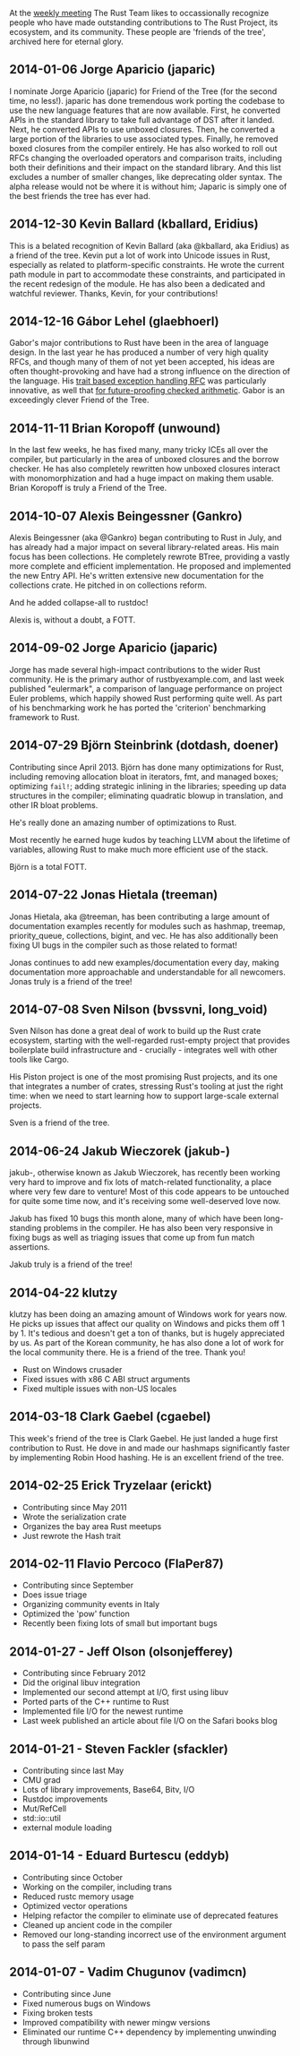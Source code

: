 At the [weekly meeting](https://github.com/rust-lang/meeting-minutes)
The Rust Team likes to occassionally recognize people who have made
outstanding contributions to The Rust Project, its ecosystem, and its
community. These people are 'friends of the tree', archived here
for eternal glory.

## 2014-01-06 Jorge Aparicio (japaric)

I nominate Jorge Aparicio (japaric) for Friend of the Tree (for the second time, no less!). japaric has done tremendous work porting the codebase to use the new language features that are now available. First, he converted APIs in the standard library to take full advantage of DST after it landed. Next, he converted APIs to use unboxed closures. Then, he converted a large  portion of the libraries to use associated types. Finally, he removed boxed closures from the compiler entirely. He has also worked to roll out RFCs changing the overloaded operators and comparison traits, including both their definitions and their impact on the standard library. And this list excludes a number of smaller changes, like deprecating older syntax. The alpha release would not be where it is without him; Japaric is simply one of the best friends the tree has ever had.

## 2014-12-30 Kevin Ballard (kballard, Eridius)

This is a belated recognition of Kevin Ballard (aka @kballard, aka Eridius) as a friend of the tree. Kevin put a lot of work into Unicode issues in Rust, especially as related to platform-specific constraints. He wrote the current path module in part to accommodate these constraints, and participated in the recent redesign of the module. He has also been a dedicated and watchful reviewer. Thanks, Kevin, for your contributions!

## 2014-12-16 Gábor Lehel (glaebhoerl)

Gabor's major contributions to Rust have been in the area of language
design. In the last year he has produced a number of very high quality
RFCs, and though many of them of not yet been accepted, his ideas are
often thought-provoking and have had a strong influence on the
direction of the language. His [trait based exception handling
RFC][tbeh] was particularly innovative, as well that [for
future-proofing checked arithmetic][checked]. Gabor is an exceedingly
clever Friend of the Tree.

[tbeh]: https://github.com/rust-lang/rfcs/pull/243
[checked]: https://github.com/rust-lang/rfcs/pull/146

## 2014-11-11 Brian Koropoff (unwound)

In the last few weeks, he has fixed many,  many tricky ICEs all over the compiler, but particularly in the area of  unboxed closures and the borrow checker. He has also completely  rewritten how unboxed closures interact with monomorphization and had a  huge impact on making them usable. Brian Koropoff is truly a Friend of  the Tree.

## 2014-10-07 Alexis Beingessner (Gankro)

Alexis Beingessner (aka @Gankro) began contributing to Rust in July,
and has already had a major impact on several library-related
areas. His main focus has been collections. He completely rewrote
BTree, providing a vastly more complete and efficient
implementation. He proposed and implemented the new Entry API. He's
written extensive new documentation for the collections crate. He
pitched in on collections reform.

And he added collapse-all to rustdoc!

Alexis is, without a doubt, a FOTT.

## 2014-09-02 Jorge Aparicio (japaric)

Jorge has made several high-impact contributions to the wider Rust community.
He is the primary author of rustbyexample.com, and last week published
"eulermark", a comparison of language performance on project Euler problems,
which happily showed Rust performing quite well.
As part of his benchmarking work he has ported the 'criterion' benchmarking
framework to Rust.

## 2014-07-29 Björn Steinbrink (dotdash, doener)

Contributing since April 2013. Björn has done many optimizations
for Rust, including removing allocation bloat in iterators,
fmt, and managed boxes; optimizing `fail!`; adding strategic
inlining in the libraries; speeding up data structures in
the compiler; eliminating quadratic blowup in translation,
and other IR bloat problems.

He's really done an amazing number of optimizations to Rust.

Most recently he earned huge kudos by teaching LLVM about
the lifetime of variables, allowing Rust to make much more
efficient use of the stack.

Björn is a total FOTT.

## 2014-07-22 Jonas Hietala (treeman)

Jonas Hietala, aka @treeman, has been contributing a large amount of
documentation examples recently for modules such as hashmap, treemap,
priority_queue, collections, bigint, and vec. He has also additionally
been fixing UI bugs in the compiler such as those related to format!

Jonas continues to add new examples/documentation every day, making
documentation more approachable and understandable for all
newcomers. Jonas truly is a friend of the tree!

## 2014-07-08 Sven Nilson (bvssvni, long_void)

Sven Nilson has done a great deal of work to build up the Rust crate ecosystem,
starting with the well-regarded rust-empty project that provides boilerplate build
infrastructure and - crucially - integrates well with other tools like Cargo.

His Piston project is one of the most promising Rust projects, and its one that
integrates a number of crates, stressing Rust's tooling at just the right time:
when we need to start learning how to support large-scale external projects.

Sven is a friend of the tree.

## 2014-06-24 Jakub Wieczorek (jakub-)

jakub-, otherwise known as Jakub Wieczorek, has recently been working
very hard to improve and fix lots of match-related functionality, a
place where very few dare to venture! Most of this code appears to be
untouched for quite some time now, and it's receiving some
well-deserved love now.

Jakub has fixed 10 bugs this month alone, many of which have been
long-standing problems in the compiler. He has also been very
responsive in fixing bugs as well as triaging issues that come up from
fun match assertions.

Jakub truly is a friend of the tree!

## 2014-04-22 klutzy

klutzy has been doing an amazing amount of Windows work for years
now. He picks up issues that affect our quality on Windows and picks
them off 1 by 1. It's tedious and doesn't get a ton of thanks, but is
hugely appreciated by us. As part of the Korean community, he has also
done a lot of work for the local community there. He is a friend of
the tree. Thank you!

- Rust on Windows crusader
- Fixed issues with x86 C ABI struct arguments
- Fixed multiple issues with non-US locales

## 2014-03-18 Clark Gaebel (cgaebel)

This week's friend of the tree is Clark Gaebel. He just landed a huge
first contribution to Rust. He dove in and made our hashmaps
significantly faster by implementing Robin Hood hashing. He is an
excellent friend of the tree.

## 2014-02-25 Erick Tryzelaar (erickt)

- Contributing since May 2011
- Wrote the serialization crate
- Organizes the bay area Rust meetups
- Just rewrote the Hash trait

## 2014-02-11 Flavio Percoco (FlaPer87)

- Contributing since September
- Does issue triage
- Organizing community events in Italy
- Optimized the 'pow' function
- Recently been fixing lots of small but important bugs
 
## 2014-01-27 - Jeff Olson (olsonjefferey)
 
- Contributing since February 2012
- Did the original libuv integration
- Implemented our second attempt at I/O, first using libuv
- Ported parts of the C++ runtime to Rust
- Implemented file I/O for the newest runtime
- Last week published an article about file I/O on the Safari books blog
 
## 2014-01-21 - Steven Fackler (sfackler)
 
- Contributing since last May
- CMU grad
- Lots of library improvements, Base64, Bitv, I/O
- Rustdoc improvements
- Mut/RefCell
- std::io::util
- external module loading
 
## 2014-01-14 - Eduard Burtescu (eddyb)
 
- Contributing since October
- Working on the compiler, including trans
- Reduced rustc memory usage
- Optimized vector operations
- Helping refactor the compiler to eliminate use of deprecated features
- Cleaned up ancient code in the compiler
- Removed our long-standing incorrect use of the environment argument to pass the self param
 
## 2014-01-07 - Vadim Chugunov (vadimcn)
 
- Contributing since June
- Fixed numerous bugs on Windows
- Fixing broken tests
- Improved compatibility with newer mingw versions
- Eliminated our runtime C++ dependency by implementing unwinding through libunwind
